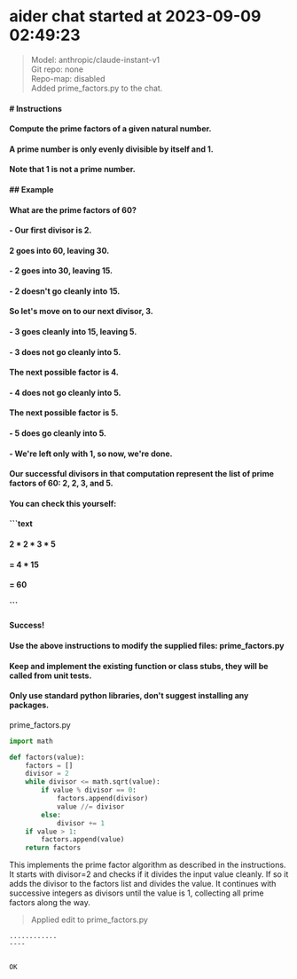 
# aider chat started at 2023-09-09 02:49:23

> Model: anthropic/claude-instant-v1  
> Git repo: none  
> Repo-map: disabled  
> Added prime_factors.py to the chat.  

#### # Instructions  
####   
#### Compute the prime factors of a given natural number.  
####   
#### A prime number is only evenly divisible by itself and 1.  
####   
#### Note that 1 is not a prime number.  
####   
#### ## Example  
####   
#### What are the prime factors of 60?  
####   
#### - Our first divisor is 2.  
####   2 goes into 60, leaving 30.  
#### - 2 goes into 30, leaving 15.  
####   - 2 doesn't go cleanly into 15.  
####     So let's move on to our next divisor, 3.  
#### - 3 goes cleanly into 15, leaving 5.  
####   - 3 does not go cleanly into 5.  
####     The next possible factor is 4.  
####   - 4 does not go cleanly into 5.  
####     The next possible factor is 5.  
#### - 5 does go cleanly into 5.  
#### - We're left only with 1, so now, we're done.  
####   
#### Our successful divisors in that computation represent the list of prime factors of 60: 2, 2, 3, and 5.  
####   
#### You can check this yourself:  
####   
#### ```text  
#### 2 * 2 * 3 * 5  
#### = 4 * 15  
#### = 60  
#### ```  
####   
#### Success!  
####   
#### ####  
####   
#### Use the above instructions to modify the supplied files: prime_factors.py  
#### Keep and implement the existing function or class stubs, they will be called from unit tests.  
#### Only use standard python libraries, don't suggest installing any packages.  

prime_factors.py
```python
import math

def factors(value):
    factors = []
    divisor = 2
    while divisor <= math.sqrt(value):
        if value % divisor == 0:
            factors.append(divisor)
            value //= divisor
        else:
            divisor += 1
    if value > 1:
        factors.append(value)
    return factors
```

This implements the prime factor algorithm as described in the instructions. It starts with divisor=2 and checks if it divides the input value cleanly. If so it adds the divisor to the factors list and divides the value. It continues with successive integers as divisors until the value is 1, collecting all prime factors along the way.

> Applied edit to prime_factors.py  
```
............
----


OK

```